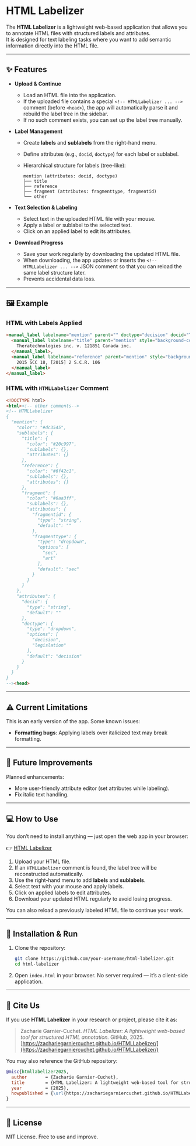 # HTML Labelizer

The **HTML Labelizer** is a lightweight web-based application that allows you to annotate HTML files with structured labels and attributes.  
It is designed for text labeling tasks where you want to add semantic information directly into the HTML file.

---

## ✨ Features

* **Upload & Continue**
  * Load an HTML file into the application.
  * If the uploaded file contains a special `<!-- HTMLLabelizer ... -->` comment (before `<head>`), the app will automatically parse it and rebuild the label tree in the sidebar.
  * If no such comment exists, you can set up the label tree manually.

* **Label Management**
  * Create **labels** and **sublabels** from the right-hand menu.
  * Define attributes (e.g., `docid`, `doctype`) for each label or sublabel.
  * Hierarchical structure for labels (tree-like):

    ```
    mention (attributes: docid, doctype)
    ├── title
    ├── reference
    ├── fragment (attributes: fragmenttype, fragmentid)
    └── other
    ```

* **Text Selection & Labeling**
  * Select text in the uploaded HTML file with your mouse.
  * Apply a label or sublabel to the selected text.
  * Click on an applied label to edit its attributes.

* **Download Progress**
  * Save your work regularly by downloading the updated HTML file.
  * When downloading, the app updates or inserts the `<!-- HTMLLabelizer ... -->` JSON comment so that you can reload the same label structure later.
  * Prevents accidental data loss.

---

## 🖼️ Example

### HTML with Labels Applied

```html
<manual_label labelname="mention" parent="" doctype="decision" docid="Thera" style="background-color: rgb(251, 60, 60); color: white;">
  <manual_label labelname="title" parent="mention" style="background-color: rgb(111, 66, 193); color: white;">
    Theratechnologies inc. v. 121851 Canada inc.
  </manual_label>, 
  <manual_label labelname="reference" parent="mention" style="background-color: rgb(74, 158, 255); color: black;">
    2015 SCC 18, [2015] 2 S.C.R. 106
  </manual_label>
</manual_label>
```

### HTML with `HTMLLabelizer` Comment

```html
<!DOCTYPE html>
<html><!-- other comments-->
<!-- HTMLLabelizer
{
  "mention": {
    "color": "#dc3545",
    "sublabels": {
      "title": {
        "color": "#20c997",
        "sublabels": {},
        "attributes": {}
      },
      "reference": {
        "color": "#6f42c1",
        "sublabels": {},
        "attributes": {}
      },
      "fragment": {
        "color": "#6aa3ff",
        "sublabels": {},
        "attributes": {
          "fragmentid": {
            "type": "string",
            "default": ""
          },
          "fragmenttype": {
            "type": "dropdown",
            "options": [
              "sec",
              "art"
            ],
            "default": "sec"
          }
        }
      }
    },
    "attributes": {
      "docid": {
        "type": "string",
        "default": ""
      },
      "doctype": {
        "type": "dropdown",
        "options": [
          "decision",
          "legislation"
        ],
        "default": "decision"
      }
    }
  }
}
--><head>
```

---

## ⚠️ Current Limitations

This is an early version of the app. Some known issues:

* **Formatting bugs**: Applying labels over italicized text may break formatting.

---

## 🚀 Future Improvements

Planned enhancements:

* More user-friendly attribute editor (set attributes while labeling).
* Fix italic text handling.

---

## 💻 How to Use

You don’t need to install anything — just open the web app in your browser:

👉 [HTML Labelizer](https://zachariegarniercuchet.github.io/HTMLLabelizer/)

1. Upload your HTML file.
2. If an `HTMLLabelizer` comment is found, the label tree will be reconstructed automatically.
3. Use the right-hand menu to add **labels** and **sublabels**.
4. Select text with your mouse and apply labels.
5. Click on applied labels to edit attributes.
6. Download your updated HTML regularly to avoid losing progress.

You can also reload a previously labeled HTML file to continue your work.

---

## 📂 Installation & Run

1. Clone the repository:

   ```bash
   git clone https://github.com/your-username/html-labelizer.git
   cd html-labelizer
   ```
2. Open `index.html` in your browser.
   No server required — it’s a client-side application.

---

## 📖 Cite Us

If you use **HTML Labelizer** in your research or project, please cite it as:

> Zacharie Garnier-Cuchet. *HTML Labelizer: A lightweight web-based tool for structured HTML annotation.* GitHub, 2025.
> [https://zachariegarniercuchet.github.io/HTMLLabelizer/](https://zachariegarniercuchet.github.io/HTMLLabelizer/)

You may also reference the GitHub repository:

```bibtex
@misc{htmllabelizer2025,
  author       = {Zacharie Garnier-Cuchet},
  title        = {HTML Labelizer: A lightweight web-based tool for structured HTML annotation},
  year         = {2025},
  howpublished = {\url{https://zachariegarniercuchet.github.io/HTMLLabelizer/}},
}
```

---

## 📝 License

MIT License. Free to use and improve.


